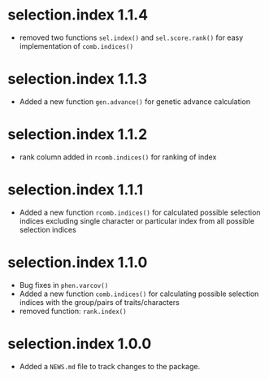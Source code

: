 # selection.index 1.1.4
* removed two functions `sel.index()` and `sel.score.rank()` for easy implementation of `comb.indices()`

# selection.index 1.1.3
* Added a new function `gen.advance()` for genetic advance calculation

# selection.index 1.1.2
* rank column added in `rcomb.indices()` for ranking of index

# selection.index 1.1.1
* Added a new function `rcomb.indices()` for calculated possible selection indices excluding single character or particular index from all possible selection indices

# selection.index 1.1.0
* Bug fixes in `phen.varcov()` 
* Added a new function `comb.indices()` for calculating possible selection indices with the group/pairs of traits/characters
* removed function: `rank.index()` 

# selection.index 1.0.0

* Added a `NEWS.md` file to track changes to the package.

